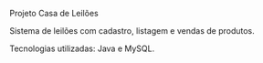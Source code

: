 Projeto Casa de Leilões

Sistema de leilões com cadastro, listagem e vendas de produtos.

Tecnologias utilizadas: Java e MySQL.
